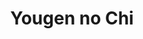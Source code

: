--- 
title: "Yougen no Chi"
publishdate: "2019-3-14T16:48:46+02:00"
src: "https://365manga.net/manga/yougen-no-chi"
image: "https://data.365manga.net/images/thumbnails/24669-yougen-no-chi.jpg"
description: "He's from an impresive clan. His bloodline is impressive but he's not. Having been thrown out of his home, Ryosonuke lives as a sort of tradesman. After recieving a vampire doll from his sempai his spilt blood wakes it up and with the death of his sempai he also aquires a meat eating girl. The two girls help Ryosonuke to control the monster that lurks in his blood as different…"
---